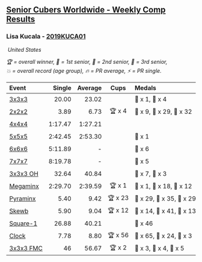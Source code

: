 <style>table {white-space: nowrap;}</style>
<link rel="stylesheet" type="text/css" href="/scw-comp/css/flags.css" />

## [Senior Cubers Worldwide - Weekly Comp Results](/scw-comp/results/)
### Lisa Kucala - [2019KUCA01](https://www.worldcubeassociation.org/persons/2019KUCA01)

<i class="flag flag-US" />&nbsp;United States

<span style="white-space: nowrap;">🏆 = overall winner</span>, <span style="white-space: nowrap;">🥇 = 1st senior</span>, <span style="white-space: nowrap;">🥈 = 2nd senior</span>, <span style="white-space: nowrap;">🥉 = 3rd senior</span>, <span style="white-space: nowrap;">💥 = overall record (age group)</span>, <span style="white-space: nowrap;">🔥 = PR average</span>, <span style="white-space: nowrap;">⚡ = PR single</span>.

| Event | Single | Average | Cups | Medals | Achievements|
| :-- | --: | --: | :--: | :-- | :-- |
| [3x3x3](333.md) | 20.00 | 23.02 |  | 🥈 x 1, 🥉 x 4 | 💥 x 8, 🔥 x 12, ⚡ x 14 |
| [2x2x2](222.md) | 3.89 | 6.73 | 🏆 x 4 | 🥇 x 9, 🥈 x 29, 🥉 x 32 | 💥 x 7, 🔥 x 14, ⚡ x 11 |
| [4x4x4](444.md) | 1:17.47 | 1:27.21 |  |  | 💥 x 5, 🔥 x 10, ⚡ x 16 |
| [5x5x5](555.md) | 2:42.45 | 2:53.30 |  | 🥉 x 1 | 💥 x 9, 🔥 x 5, ⚡ x 12 |
| [6x6x6](666.md) | 5:11.89 | - |  | 🥉 x 6 | 💥 x 7, ⚡ x 7 |
| [7x7x7](777.md) | 8:19.78 | - |  | 🥉 x 5 | 💥 x 5, ⚡ x 6 |
| [3x3x3 OH](333oh.md) | 32.64 | 40.84 |  | 🥈 x 7, 🥉 x 3 | 💥 x 7, 🔥 x 6, ⚡ x 6 |
| [Megaminx](minx.md) | 2:29.70 | 2:39.59 | 🏆 x 1 | 🥇 x 1, 🥈 x 18, 🥉 x 12 | 💥 x 7, 🔥 x 10, ⚡ x 10 |
| [Pyraminx](pyram.md) | 5.40 | 9.42 | 🏆 x 23 | 🥇 x 29, 🥈 x 35, 🥉 x 29 | 💥 x 1, 🔥 x 12, ⚡ x 11 |
| [Skewb](skewb.md) | 5.90 | 9.04 | 🏆 x 12 | 🥇 x 14, 🥈 x 41, 🥉 x 13 | 💥 x 19, 🔥 x 16, ⚡ x 13 |
| [Square-1](sq1.md) | 26.88 | 40.21 |  | 🥉 x 46 | 💥 x 5, 🔥 x 7, ⚡ x 5 |
| [Clock](clock.md) | 7.78 | 8.80 | 🏆 x 56 | 🥇 x 65, 🥈 x 24, 🥉 x 3 | 💥 x 45, 🔥 x 27, ⚡ x 34 |
| [3x3x3 FMC](333fm.md) | 46 | 56.67 | 🏆 x 2 | 🥇 x 3, 🥈 x 4, 🥉 x 5 | 💥 x 6, 🔥 x 7, ⚡ x 7 |

<!-- Global site tag (gtag.js) - Google Analytics -->
<script async src="https://www.googletagmanager.com/gtag/js?id=UA-86348435-3"></script>
<script>window.dataLayer = window.dataLayer || []; function gtag() {dataLayer.push(arguments);} gtag('js', new Date()); gtag('config', 'UA-86348435-3');</script>
